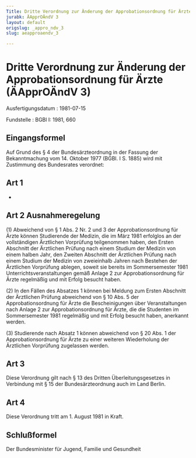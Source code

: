 ```yaml
---
Title: Dritte Verordnung zur Änderung der Approbationsordnung für Ärzte
jurabk: ÄApprOÄndV 3
layout: default
origslug: _appro_ndv_3
slug: aeapproaendv_3

---
```


# Dritte Verordnung zur Änderung der Approbationsordnung für Ärzte (ÄApprOÄndV 3)

Ausfertigungsdatum
:   1981-07-15

Fundstelle
:   BGBl I: 1981, 660



## Eingangsformel

Auf Grund des § 4 der Bundesärzteordnung in der Fassung der
Bekanntmachung vom 14. Oktober 1977 (BGBl. I S. 1885) wird mit
Zustimmung des Bundesrates verordnet:


## Art 1

-


## Art 2 Ausnahmeregelung

(1) Abweichend von § 1 Abs. 2 Nr. 2 und 3 der Approbationsordnung für
Ärzte können Studierende der Medizin, die im März 1981 erfolglos an
der vollständigen Ärztlichen Vorprüfung teilgenommen haben, den Ersten
Abschnitt der Ärztlichen Prüfung nach einem Studium der Medizin von
einem halben Jahr, den Zweiten Abschnitt der Ärztlichen Prüfung nach
einem Studium der Medizin von zweieinhalb Jahren nach Bestehen der
Ärztlichen Vorprüfung ablegen, soweit sie bereits im Sommersemester
1981 Unterrichtsveranstaltungen gemäß Anlage 2 zur Approbationsordnung
für Ärzte regelmäßig und mit Erfolg besucht haben.

(2) In den Fällen des Absatzes 1 können bei Meldung zum Ersten
Abschnitt der Ärztlichen Prüfung abweichend von § 10 Abs. 5 der
Approbationsordnung für Ärzte die Bescheinigungen über Veranstaltungen
nach Anlage 2 zur Approbationsordnung für Ärzte, die die Studenten im
Sommersemester 1981 regelmäßig und mit Erfolg besucht haben, anerkannt
werden.

(3) Studierende nach Absatz 1 können abweichend von § 20 Abs. 1 der
Approbationsordnung für Ärzte zu einer weiteren Wiederholung der
Ärztlichen Vorprüfung zugelassen werden.


## Art 3

Diese Verordnung gilt nach § 13 des Dritten Überleitungsgesetzes in
Verbindung mit § 15 der Bundesärzteordnung auch im Land Berlin.


## Art 4

Diese Verordnung tritt am 1. August 1981 in Kraft.


## Schlußformel

Der Bundesminister für Jugend, Familie und Gesundheit

